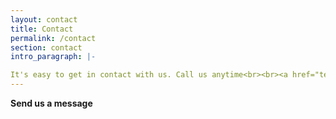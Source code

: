 ```yaml
---
layout: contact
title: Contact
permalink: /contact
section: contact
intro_paragraph: |-

It's easy to get in contact with us. Call us anytime<br><br><a href="tel:520-415-6379">520-415-6379</a><br><br> If you'd rather contact us by email, fill out the form below and we will get back to you soon. Thank you!
---
```


**Send us a message**
